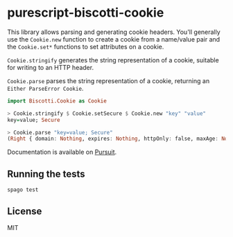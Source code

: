 # purescript-biscotti-cookie

This library allows parsing and generating cookie headers. You'll generally use
the `Cookie.new` function to create a cookie from a name/value pair and the
`Cookie.set*` functions to set attributes on a cookie.

`Cookie.stringify` generates the string representation of a cookie, suitable for
writing to an HTTP header.

`Cookie.parse` parses the string representation of a cookie, returning an
`Either ParseError Cookie`.

```purescript
import Biscotti.Cookie as Cookie

> Cookie.stringify $ Cookie.setSecure $ Cookie.new "key" "value"
key=value; Secure

> Cookie.parse "key=value; Secure"
(Right { domain: Nothing, expires: Nothing, httpOnly: false, maxAge: Nothing, name: "key", path: Nothing, secure: true, value: "value" })
```

Documentation is available on
[Pursuit](https://pursuit.purescript.org/packages/purescript-biscotti-cookie).

## Running the tests

```text
spago test
```

## License

MIT
